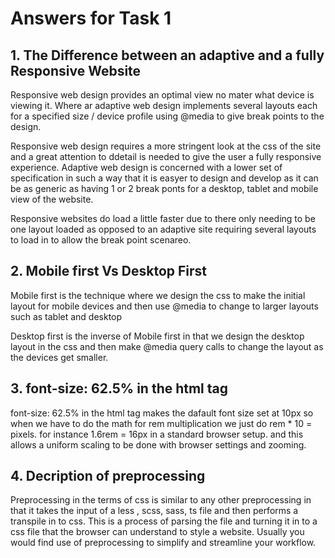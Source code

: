 # Answers for Task 1

## 1. The Difference between an adaptive and a fully Responsive Website

Responsive web design provides an optimal view no mater what device is viewing it. Where ar adaptive web design implements several layouts each for a specified size / device profile using @media to give break points to the design.

Responsive web design requires a more stringent look at the css of the site and a great attention to ddetail is needed to give the user a fully responsive experience. Adaptive web design is concerned with a lower set of specification in such a way that it is easyer to design and develop as it can be as generic as having 1 or 2 break ponts for a desktop, tablet and mobile view of the website.

Responsive websites do load a little faster due to there only needing to be one layout loaded as opposed to an adaptive site requiring several layouts to load in to allow the break point scenareo.

## 2. Mobile first Vs Desktop First

Mobile first is the technique where we design the css to make the initial layout for mobile devices and then use @media to change to larger layouts such as tablet and desktop

Desktop first is the inverse of Mobile first in that we design the desktop layout in the css and then make @media query calls to change the layout as the devices get smaller.

## 3. font-size: 62.5% in the html tag

font-size: 62.5% in the html tag makes the dafault font size set at 10px so when we have to do the math for rem multiplication we just do rem * 10 = pixels. for instance 1.6rem = 16px in a standard browser setup. and this allows a uniform scaling to be done with browser settings and zooming.

## 4. Decription of preprocessing

Preprocessing in the terms of css is similar to any other preprocessing in that it takes the input of a less , scss, sass, ts file and then performs a transpile in to css. This is a process of parsing the file and turning it in to a css file that the browser can understand to style a website. Usually you would find use of preprocessing to simplify and streamline your workflow.